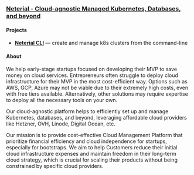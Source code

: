 ### [Neterial - Сloud-agnostic Managed Kubernetes, Databases, and beyond](https://neterial.io/)

#### Projects

- **[Neterial CLI](https://github.com/neterialio/cli)** — create and manage k8s clusters from the command-line

#### About

We help early-stage startups focused on developing their MVP to save money on cloud services.
Entrepreneurs often struggle to deploy cloud infrastructure for their MVP in the most cost-efficient way.
Options such as AWS, GCP, Azure may not be viable due to their extremely high costs, even with free tiers available.
Alternatively, other solutions may require expertise to deploy all the necessary tools on your own.

Our cloud-agnostic platform helps to efficiently set up and manage Kubernetes, databases, and beyond,
leveraging affordable cloud providers like Hetzner, OVH, Linode, Digital Ocean, etc.

Our mission is to provide cost-effective Cloud Management Platform that prioritize financial efficiency
and cloud independence for startups, especially for bootstraps. We aim to help Customers reduce their
initial cloud infrastructure expenses and maintain freedom in their long-term cloud strategy,
which is crucial for scaling their products without being constrained by specific cloud providers.

